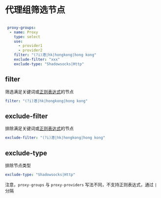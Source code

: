 # 代理组筛选节点

```yaml

 proxy-groups: 
  - name: Proxy
    type: select
    use:
      - provider1
      - provider2
    filter: "(?i)港|hk|hongkong|hong kong"
    exclude-filter: "xxx"
    exclude-type: "Shadowsocks|Http"
```

## filter

筛选满足关键词或[正则表达式](https://github.com/ziishaned/learn-regex/blob/master/translations/README-cn.md)的节点

```yaml
filter: "(?i)港|hk|hongkong|hong kong"
```

## exclude-filter

排除满足关键词或[正则表达式](https://github.com/ziishaned/learn-regex/blob/master/translations/README-cn.md)的节点

```yaml
exclude-filter: "(?i)港|hk|hongkong|hong kong"
```

## exclude-type

排除节点类型

```yaml
exclude-type: "Shadowsocks|Http"
```

注意，`proxy-groups` 与 `proxy-providers` 写法不同，不支持正则表达式，通过 `|` 分隔
